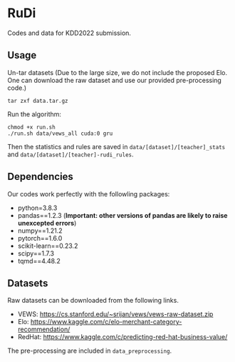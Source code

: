 # RuDi

Codes and data for KDD2022 submission.

## Usage

Un-tar datasets (Due to the large size, we do not include the proposed Elo. One can download the raw dataset and use our provided pre-processing code.)
```
tar zxf data.tar.gz
```

Run the algorithm:
```
chmod +x run.sh
./run.sh data/vews_all cuda:0 gru
```

Then the statistics and rules are saved in `data/[dataset]/[teacher]_stats` and `data/[dataset]/[teacher]-rudi_rules`.



## Dependencies

Our codes work perfectly with the followling packages:

- python=3.8.3
- pandas==1.2.3 (**Important: other versions of pandas are likely to raise unexcepted errors**)
- numpy==1.21.2
- pytorch==1.6.0
- scikit-learn==0.23.2
- scipy==1.7.3
- tqmd==4.48.2


## Datasets

Raw datasets can be downloaded from the following links.

- VEWS: https://cs.stanford.edu/~srijan/vews/vews-raw-dataset.zip
- Elo: https://www.kaggle.com/c/elo-merchant-category-recommendation/
- RedHat: https://www.kaggle.com/c/predicting-red-hat-business-value/

The pre-processing are included in `data_preprocessing`.
